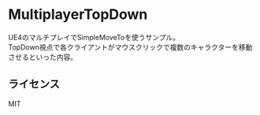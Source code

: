 # MultiplayerTopDown
UE4のマルチプレイでSimpleMoveToを使うサンプル。  
TopDown視点で各クライアントがマウスクリックで複数のキャラクターを移動させるといった内容。  

## ライセンス
MIT
